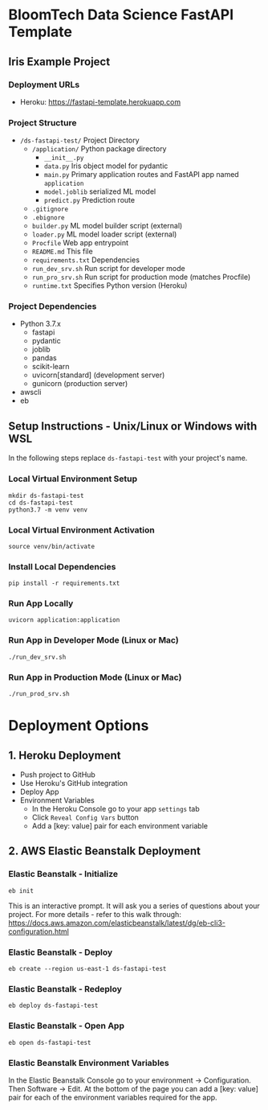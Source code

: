 # BloomTech Data Science FastAPI Template
## Iris Example Project

### Deployment URLs
- Heroku: https://fastapi-template.herokuapp.com

### Project Structure
- `/ds-fastapi-test/` Project Directory
    - `/application/` Python package directory
        - `__init__.py`
        - `data.py` Iris object model for pydantic
        - `main.py` Primary application routes and FastAPI app named `application`
        - `model.joblib` serialized ML model
        - `predict.py` Prediction route
    - `.gitignore`
    - `.ebignore`
    - `builder.py` ML model builder script (external)
    - `loader.py` ML model loader script (external)
    - `Procfile` Web app entrypoint
    - `README.md` This file
    - `requirements.txt` Dependencies
    - `run_dev_srv.sh` Run script for developer mode
    - `run_pro_srv.sh` Run script for production mode (matches Procfile)
    - `runtime.txt` Specifies Python version (Heroku)

### Project Dependencies
- Python 3.7.x
    - fastapi
    - pydantic
    - joblib
    - pandas
    - scikit-learn
    - uvicorn[standard] (development server)
    - gunicorn (production server)
- awscli
- eb

## Setup Instructions - Unix/Linux or Windows with WSL
In the following steps replace `ds-fastapi-test` with your project's name.

### Local Virtual Environment Setup
```shell
mkdir ds-fastapi-test
cd ds-fastapi-test
python3.7 -m venv venv
```

### Local Virtual Environment Activation
```shell
source venv/bin/activate
```

### Install Local Dependencies
```shell
pip install -r requirements.txt
```

### Run App Locally
```shell
uvicorn application:application
```

### Run App in Developer Mode (Linux or Mac)
```shell
./run_dev_srv.sh
```

### Run App in Production Mode (Linux or Mac)
```shell
./run_prod_srv.sh
```

# Deployment Options

## 1. Heroku Deployment
- Push project to GitHub
- Use Heroku's GitHub integration
- Deploy App
- Environment Variables
  - In the Heroku Console go to your app `settings` tab
  - Click `Reveal Config Vars` button
  - Add a [key: value] pair for each environment variable

## 2. AWS Elastic Beanstalk Deployment

### Elastic Beanstalk - Initialize
```shell
eb init
```
This is an interactive prompt. It will ask you a series of questions about your project.
For more details - refer to this walk through: https://docs.aws.amazon.com/elasticbeanstalk/latest/dg/eb-cli3-configuration.html

### Elastic Beanstalk - Deploy
```shell
eb create --region us-east-1 ds-fastapi-test
```

### Elastic Beanstalk - Redeploy
```shell
eb deploy ds-fastapi-test
```

### Elastic Beanstalk - Open App
```shell
eb open ds-fastapi-test
```

### Elastic Beanstalk Environment Variables
In the Elastic Beanstalk Console go to your environment -> Configuration. Then
Software -> Edit. At the bottom of the page you can add a [key: value] pair for 
each of the environment variables required for the app.
